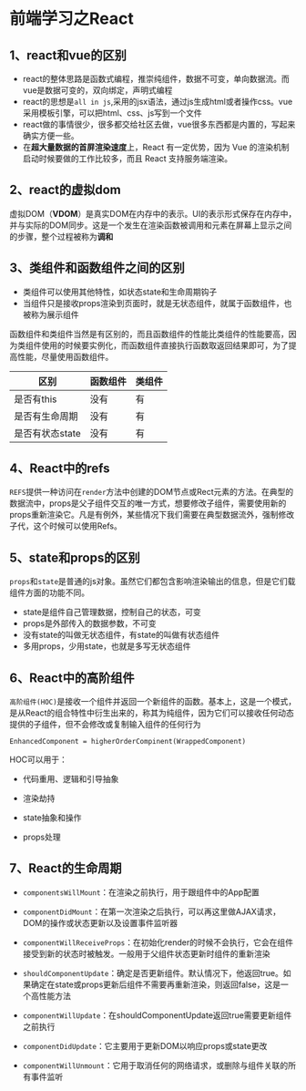 # 前端学习之React

## 1、react和vue的区别

* react的整体思路是函数式编程，推崇纯组件，数据不可变，单向数据流。而vue是数据可变的，双向绑定，声明式编程
* react的思想是`all in js`,采用的jsx语法，通过js生成html或者操作css。vue采用模板引擎，可以把html、css、js写到一个文件
* react做的事情很少，很多都交给社区去做，vue很多东西都是内置的，写起来确实方便一些。
* 在**超大量数据的首屏渲染速度**上，React 有一定优势，因为 Vue 的渲染机制启动时候要做的工作比较多，而且 React 支持服务端渲染。

## 2、react的虚拟dom

虚拟DOM（**VDOM**）是真实DOM在内存中的表示。UI的表示形式保存在内存中，并与实际的DOM同步。这是一个发生在渲染函数被调用和元素在屏幕上显示之间的步骤，整个过程被称为**调和**



## 3、类组件和函数组件之间的区别

* 类组件可以使用其他特性，如状态state和生命周期钩子
* 当组件只是接收props渲染到页面时，就是无状态组件，就属于函数组件，也被称为展示组件

函数组件和类组件当然是有区别的，而且函数组件的性能比类组件的性能要高，因为类组件使用的时候要实例化，而函数组件直接执行函数取返回结果即可，为了提高性能，尽量使用函数组件。

| 区别            | 函数组件 | 类组件 |
| --------------- | -------- | ------ |
| 是否有this      | 没有     | 有     |
| 是否有生命周期  | 没有     | 有     |
| 是否有状态state | 没有     | 有     |



## 4、React中的refs

`REFS`提供一种访问在`render`方法中创建的DOM节点或Rect元素的方法。在典型的数据流中，props是父子组件交互的唯一方式，想要修改子组件，需要使用新的props重新渲染它。凡是有例外，某些情况下我们需要在典型数据流外，强制修改子代，这个时候可以使用Refs。



## 5、state和props的区别

`props`和`state`是普通的js对象。虽然它们都包含影响渲染输出的信息，但是它们载组件方面的功能不同。

* state是组件自己管理数据，控制自己的状态，可变
* props是外部传入的数据参数，不可变
* 没有state的叫做无状态组件，有state的叫做有状态组件
* 多用props，少用state，也就是多写无状态组件



## 6、React中的高阶组件

`高阶组件(HOC)`是接收一个组件并返回一个新组件的函数。基本上，这是一个模式，是从React的组合特性中衍生出来的，称其为纯组件，因为它们可以接收任何动态提供的子组件，但不会修改或复制输入组件的任何行为

```
EnhancedComponent = higherOrderCompinent(WrappedComponent)
```

HOC可以用于：

* 代码重用、逻辑和引导抽象

* 渲染劫持

* state抽象和操作

* props处理

  

## 7、React的生命周期

* `componentsWillMount`：在渲染之前执行，用于跟组件中的App配置

* `componentDidMount`：在第一次渲染之后执行，可以再这里做AJAX请求，DOM的操作或状态更新以及设置事件监听器

* `componentWillReceiveProps`：在初始化render的时候不会执行，它会在组件接受到新的状态时被触发。一般用于父组件状态更新时组件的重新渲染

* `shouldComponentUpdate`：确定是否更新组件。默认情况下，他返回true。如果确定在state或props更新后组件不需要再重新渲染，则返回false，这是一个高性能方法

* `componentWillUpdate`：在shouldComponentUpdate返回true需要更新组件之前执行

* `componentDidUpdate`：它主要用于更新DOM以响应props或state更改

* `componentWillUnmount`：它用于取消任何的网络请求，或删除与组件关联的所有事件监听

  